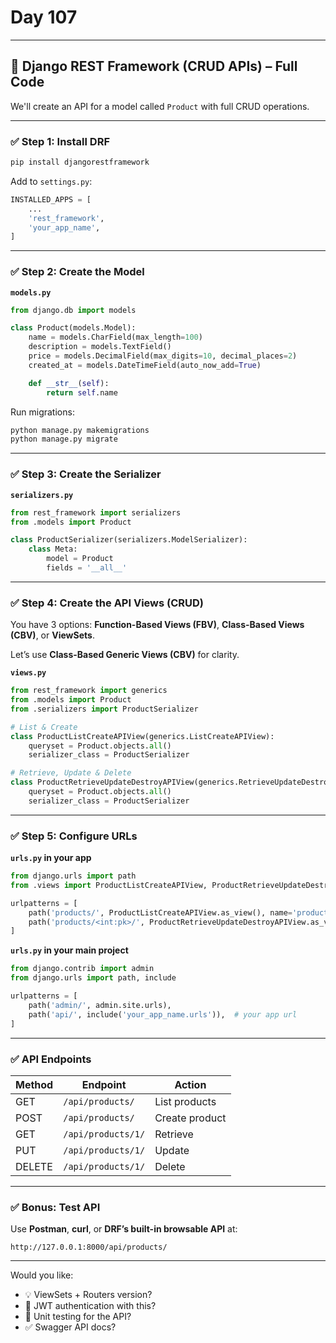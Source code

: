 # Day 107


---

## 🚀 Django REST Framework (CRUD APIs) – Full Code

We'll create an API for a model called `Product` with full CRUD operations.

---

### ✅ Step 1: Install DRF

```bash
pip install djangorestframework
```

Add to `settings.py`:

```python
INSTALLED_APPS = [
    ...
    'rest_framework',
    'your_app_name',
]
```

---

### ✅ Step 2: Create the Model

**`models.py`**

```python
from django.db import models

class Product(models.Model):
    name = models.CharField(max_length=100)
    description = models.TextField()
    price = models.DecimalField(max_digits=10, decimal_places=2)
    created_at = models.DateTimeField(auto_now_add=True)

    def __str__(self):
        return self.name
```

Run migrations:

```bash
python manage.py makemigrations
python manage.py migrate
```

---

### ✅ Step 3: Create the Serializer

**`serializers.py`**

```python
from rest_framework import serializers
from .models import Product

class ProductSerializer(serializers.ModelSerializer):
    class Meta:
        model = Product
        fields = '__all__'
```

---

### ✅ Step 4: Create the API Views (CRUD)

You have 3 options: **Function-Based Views (FBV)**, **Class-Based Views (CBV)**, or **ViewSets**.

Let’s use **Class-Based Generic Views (CBV)** for clarity.

**`views.py`**

```python
from rest_framework import generics
from .models import Product
from .serializers import ProductSerializer

# List & Create
class ProductListCreateAPIView(generics.ListCreateAPIView):
    queryset = Product.objects.all()
    serializer_class = ProductSerializer

# Retrieve, Update & Delete
class ProductRetrieveUpdateDestroyAPIView(generics.RetrieveUpdateDestroyAPIView):
    queryset = Product.objects.all()
    serializer_class = ProductSerializer
```

---

### ✅ Step 5: Configure URLs

**`urls.py` in your app**

```python
from django.urls import path
from .views import ProductListCreateAPIView, ProductRetrieveUpdateDestroyAPIView

urlpatterns = [
    path('products/', ProductListCreateAPIView.as_view(), name='product-list-create'),
    path('products/<int:pk>/', ProductRetrieveUpdateDestroyAPIView.as_view(), name='product-detail'),
]
```

**`urls.py` in your main project**

```python
from django.contrib import admin
from django.urls import path, include

urlpatterns = [
    path('admin/', admin.site.urls),
    path('api/', include('your_app_name.urls')),  # your app url
]
```

---

### ✅ API Endpoints

| Method | Endpoint           | Action         |
| ------ | ------------------ | -------------- |
| GET    | `/api/products/`   | List products  |
| POST   | `/api/products/`   | Create product |
| GET    | `/api/products/1/` | Retrieve       |
| PUT    | `/api/products/1/` | Update         |
| DELETE | `/api/products/1/` | Delete         |

---

### ✅ Bonus: Test API

Use **Postman**, **curl**, or **DRF’s built-in browsable API** at:

```
http://127.0.0.1:8000/api/products/
```

---

Would you like:

* 💡 ViewSets + Routers version?
* 🔐 JWT authentication with this?
* 🧪 Unit testing for the API?
* ✅ Swagger API docs?

